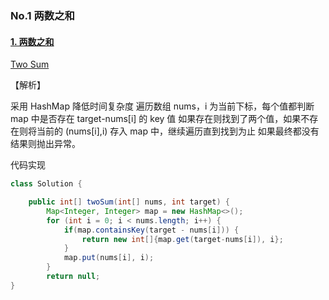 ### No.1 两数之和

#### [1. 两数之和](https://leetcode-cn.com/problems/two-sum/)

 [Two Sum](https://leetcode.com/problems/two-sum/)

【解析】

采用 HashMap  降低时间复杂度
遍历数组 nums，i 为当前下标，每个值都判断 map 中是否存在 target-nums[i] 的 key 值
如果存在则找到了两个值，如果不存在则将当前的 (nums[i],i) 存入 map 中，继续遍历直到找到为止
如果最终都没有结果则抛出异常。

代码实现

```java
class Solution {

	public int[] twoSum(int[] nums, int target) {
        Map<Integer, Integer> map = new HashMap<>();
        for (int i = 0; i < nums.length; i++) {
            if(map.containsKey(target - nums[i])) {
                return new int[]{map.get(target-nums[i]), i};
            }
            map.put(nums[i], i);
        }
        return null;
}  
```

